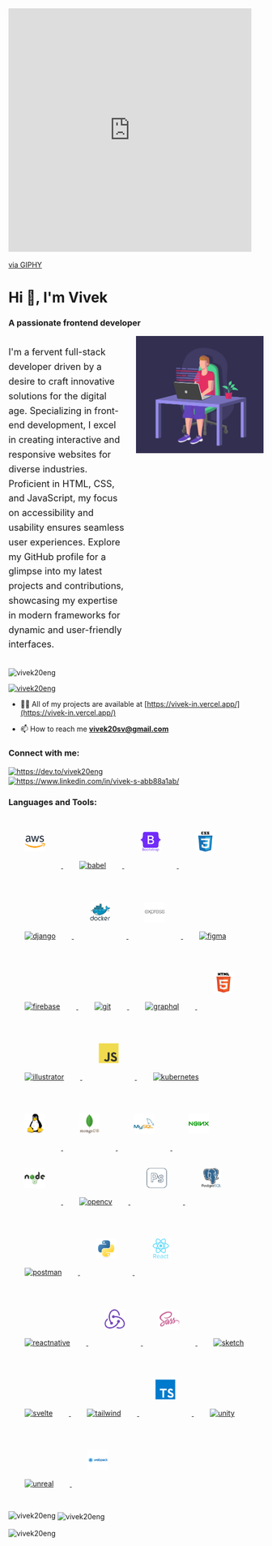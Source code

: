 <!-- <img src="https://giphy.com/embed/CJzxeevfkefecfVbU5" width="100%" height="auto"/> -->
<iframe src="https://giphy.com/embed/CJzxeevfkefecfVbU5" width="480" height="480" frameBorder="0" class="giphy-embed" allowFullScreen></iframe><p><a href="https://giphy.com/gifs/art-loop-digital-CJzxeevfkefecfVbU5">via GIPHY</a></p>
<h1 style="text-align: start;">Hi 👋, I'm Vivek</h1>
<h3 style="text-align: start;">A passionate frontend developer</h3>
<div style="display: flex; justify-content: center; align-items: flex-start;">
    <p style="width: 50%; font-size: 18px; line-height: 1.6;">
        I'm a fervent full-stack developer driven by a desire to craft innovative solutions for the digital age. Specializing in front-end development, I excel in creating interactive and responsive websites for diverse industries. Proficient in HTML, CSS, and JavaScript, my focus on accessibility and usability ensures seamless user experiences. Explore my GitHub profile for a glimpse into my latest projects and contributions, showcasing my expertise in modern frameworks for dynamic and user-friendly interfaces.
    </p>
    <img style="width: 50%; height: auto; max-height: 30vh; margin-left: 20px; text-align: start;" align="left" src="./1.svg" alt="vivek20eng" />
</div>

<p align="left"> <img src="https://komarev.com/ghpvc/?username=vivek20eng&label=Profile%20views&color=0e75b6&style=flat" alt="vivek20eng" /> </p>

<p align="left"> <a href="https://github.com/ryo-ma/github-profile-trophy"><img src="https://github-profile-trophy.vercel.app/?username=vivek20eng" alt="vivek20eng" /></a> </p>

- 👨‍💻 All of my projects are available at [https://vivek-in.vercel.app/](https://vivek-in.vercel.app/)

- 📫 How to reach me **vivek20sv@gmail.com**

<h3 style="text-align: left;">Connect with me:</h3>
<p style="text-align: left;">
    <a href="https://dev.to/https://dev.to/vivek20eng" target="_blank" rel="noopener noreferrer"><img src="https://raw.githubusercontent.com/rahuldkjain/github-profile-readme-generator/master/src/images/icons/Social/devto.svg" alt="https://dev.to/vivek20eng" height="30" width="40" style="vertical-align: middle; margin-right: 10px;" /></a>
    <a href="https://linkedin.com/in/https://www.linkedin.com/in/vivek-s-abb88a1ab/" target="_blank" rel="noopener noreferrer"><img src="https://raw.githubusercontent.com/rahuldkjain/github-profile-readme-generator/master/src/images/icons/Social/linked-in-alt.svg" alt="https://www.linkedin.com/in/vivek-s-abb88a1ab/" height="30" width="40" style="vertical-align: middle; margin-right: 10px;" /></a>
</p>

<h3 align="left">Languages and Tools:</h3>
<div align="left"> 
<a href="https://aws.amazon.com" target="_blank" rel="noreferrer"> <img style="aspect-ratio:3/2;padding:2rem;" src="https://raw.githubusercontent.com/devicons/devicon/master/icons/amazonwebservices/amazonwebservices-original-wordmark.svg" alt="aws" width="40" height="40"/> </a> 
<a href="https://babeljs.io/" target="_blank" rel="noreferrer"> <img style="aspect-ratio:3/2;padding:2rem;" src="https://www.vectorlogo.zone/logos/babeljs/babeljs-icon.svg" alt="babel" width="40" height="40"/> </a> 
<a href="https://getbootstrap.com" target="_blank" rel="noreferrer"> <img style="aspect-ratio:3/2;padding:2rem;" src="https://raw.githubusercontent.com/devicons/devicon/master/icons/bootstrap/bootstrap-plain-wordmark.svg" alt="bootstrap" width="40" height="40"/> </a> 
<a href="https://www.w3schools.com/css/" target="_blank" rel="noreferrer"> <img style="aspect-ratio:3/2;padding:2rem;" src="https://raw.githubusercontent.com/devicons/devicon/master/icons/css3/css3-original-wordmark.svg" alt="css3" width="40" height="40"/> </a> 
<a href="https://www.djangoproject.com/" target="_blank" rel="noreferrer"> <img style="aspect-ratio:3/2;padding:2rem;" src="https://cdn.worldvectorlogo.com/logos/django.svg" alt="django" width="40" height="40"/> </a> 
<a href="https://www.docker.com/" target="_blank" rel="noreferrer"> <img style="aspect-ratio:3/2;padding:2rem;" src="https://raw.githubusercontent.com/devicons/devicon/master/icons/docker/docker-original-wordmark.svg" alt="docker" width="40" height="40"/> </a> 
<a href="https://expressjs.com" target="_blank" rel="noreferrer"> <img style="aspect-ratio:3/2;padding:2rem;" src="https://raw.githubusercontent.com/devicons/devicon/master/icons/express/express-original-wordmark.svg" alt="express" width="40" height="40"/> </a> 
<a href="https://www.figma.com/" target="_blank" rel="noreferrer"> <img style="aspect-ratio:3/2;padding:2rem;" src="https://www.vectorlogo.zone/logos/figma/figma-icon.svg" alt="figma" width="40" height="40"/> </a> 
<a href="https://firebase.google.com/" target="_blank" rel="noreferrer"> <img style="aspect-ratio:3/2;padding:2rem;" src="https://www.vectorlogo.zone/logos/firebase/firebase-icon.svg" alt="firebase" width="40" height="40"/> </a> 
<a href="https://git-scm.com/" target="_blank" rel="noreferrer"> <img style="aspect-ratio:3/2;padding:2rem;" src="https://www.vectorlogo.zone/logos/git-scm/git-scm-icon.svg" alt="git" width="40" height="40"/> </a> 
<a href="https://graphql.org" target="_blank" rel="noreferrer"> <img style="aspect-ratio:3/2;padding:2rem;" src="https://www.vectorlogo.zone/logos/graphql/graphql-icon.svg" alt="graphql" width="40" height="40"/> </a> 
<a href="https://www.w3.org/html/" target="_blank" rel="noreferrer"> <img style="aspect-ratio:3/2;padding:2rem;" src="https://raw.githubusercontent.com/devicons/devicon/master/icons/html5/html5-original-wordmark.svg" alt="html5" width="40" height="40"/> </a> 
<a href="https://www.adobe.com/in/products/illustrator.html" target="_blank" rel="noreferrer"> <img style="aspect-ratio:3/2;padding:2rem;" src="https://www.vectorlogo.zone/logos/adobe_illustrator/adobe_illustrator-icon.svg" alt="illustrator" width="40" height="40"/> </a> 
<a href="https://developer.mozilla.org/en-US/docs/Web/JavaScript" target="_blank" rel="noreferrer"> <img style="aspect-ratio:3/2;padding:2rem;" src="https://raw.githubusercontent.com/devicons/devicon/master/icons/javascript/javascript-original.svg" alt="javascript" width="40" height="40"/> </a> 
<a href="https://kubernetes.io" target="_blank" rel="noreferrer"> <img style="aspect-ratio:3/2;padding:2rem;" src="https://www.vectorlogo.zone/logos/kubernetes/kubernetes-icon.svg" alt="kubernetes" width="40" height="40"/> </a> 
<a href="https://www.linux.org/" target="_blank" rel="noreferrer"> <img style="aspect-ratio:3/2;padding:2rem;" src="https://raw.githubusercontent.com/devicons/devicon/master/icons/linux/linux-original.svg" alt="linux" width="40" height="40"/> </a> 
<a href="https://www.mongodb.com/" target="_blank" rel="noreferrer"> <img style="aspect-ratio:3/2;padding:2rem;" src="https://raw.githubusercontent.com/devicons/devicon/master/icons/mongodb/mongodb-original-wordmark.svg" alt="mongodb" width="40" height="40"/> </a> 
<a href="https://www.mysql.com/" target="_blank" rel="noreferrer"> <img style="aspect-ratio:3/2;padding:2rem;" src="https://raw.githubusercontent.com/devicons/devicon/master/icons/mysql/mysql-original-wordmark.svg" alt="mysql" width="40" height="40"/> </a> 
<a href="https://www.nginx.com" target="_blank" rel="noreferrer"> <img style="aspect-ratio:3/2;padding:2rem;" src="https://raw.githubusercontent.com/devicons/devicon/master/icons/nginx/nginx-original.svg" alt="nginx" width="40" height="40"/> </a> 
<a href="https://nodejs.org" target="_blank" rel="noreferrer"> <img style="aspect-ratio:3/2;padding:2rem;" src="https://raw.githubusercontent.com/devicons/devicon/master/icons/nodejs/nodejs-original-wordmark.svg" alt="nodejs" width="40" height="40"/> </a> 
<a href="https://opencv.org/" target="_blank" rel="noreferrer"> <img style="aspect-ratio:3/2;padding:2rem;" src="https://www.vectorlogo.zone/logos/opencv/opencv-icon.svg" alt="opencv" width="40" height="40"/> </a> 
<a href="https://www.photoshop.com/en" target="_blank" rel="noreferrer"> <img style="aspect-ratio:3/2;padding:2rem;" src="https://raw.githubusercontent.com/devicons/devicon/master/icons/photoshop/photoshop-line.svg" alt="photoshop" width="40" height="40"/> </a> 
<a href="https://www.postgresql.org" target="_blank" rel="noreferrer"> <img style="aspect-ratio:3/2;padding:2rem;" src="https://raw.githubusercontent.com/devicons/devicon/master/icons/postgresql/postgresql-original-wordmark.svg" alt="postgresql" width="40" height="40"/> </a> 
<a href="https://postman.com" target="_blank" rel="noreferrer"> <img style="aspect-ratio:3/2;padding:2rem;" src="https://www.vectorlogo.zone/logos/getpostman/getpostman-icon.svg" alt="postman" width="40" height="40"/> </a> 
<a href="https://www.python.org" target="_blank" rel="noreferrer"> <img style="aspect-ratio:3/2;padding:2rem;" src="https://raw.githubusercontent.com/devicons/devicon/master/icons/python/python-original.svg" alt="python" width="40" height="40"/> </a> 
<a href="https://reactjs.org/" target="_blank" rel="noreferrer"> <img style="aspect-ratio:3/2;padding:2rem;" src="https://raw.githubusercontent.com/devicons/devicon/master/icons/react/react-original-wordmark.svg" alt="react" width="40" height="40"/> </a> 
<a href="https://reactnative.dev/" target="_blank" rel="noreferrer"> <img style="aspect-ratio:3/2;padding:2rem;" src="https://reactnative.dev/img/header_logo.svg" alt="reactnative" width="40" height="40"/> </a> 
<a href="https://redux.js.org" target="_blank" rel="noreferrer"> <img style="aspect-ratio:3/2;padding:2rem;" src="https://raw.githubusercontent.com/devicons/devicon/master/icons/redux/redux-original.svg" alt="redux" width="40" height="40"/> </a> 
<a href="https://sass-lang.com" target="_blank" rel="noreferrer"> <img style="aspect-ratio:3/2;padding:2rem;" src="https://raw.githubusercontent.com/devicons/devicon/master/icons/sass/sass-original.svg" alt="sass" width="40" height="40"/> </a> 
<a href="https://www.sketch.com/" target="_blank" rel="noreferrer"> <img style="aspect-ratio:3/2;padding:2rem;" src="https://www.vectorlogo.zone/logos/sketchapp/sketchapp-icon.svg" alt="sketch" width="40" height="40"/> </a> 
<a href="https://svelte.dev" target="_blank" rel="noreferrer"> <img style="aspect-ratio:3/2;padding:2rem;" src="https://upload.wikimedia.org/wikipedia/commons/1/1b/Svelte_Logo.svg" alt="svelte" width="40" height="40"/> </a> 
<a href="https://tailwindcss.com/" target="_blank" rel="noreferrer"> <img style="aspect-ratio:3/2;padding:2rem;" src="https://www.vectorlogo.zone/logos/tailwindcss/tailwindcss-icon.svg" alt="tailwind" width="40" height="40"/> </a> 
<a href="https://www.typescriptlang.org/" target="_blank" rel="noreferrer"> <img style="aspect-ratio:3/2;padding:2rem;" src="https://raw.githubusercontent.com/devicons/devicon/master/icons/typescript/typescript-original.svg" alt="typescript" width="40" height="40"/> </a> 
<a href="https://unity.com/" target="_blank" rel="noreferrer"> <img style="aspect-ratio:3/2;padding:2rem;" src="https://www.vectorlogo.zone/logos/unity3d/unity3d-icon.svg" alt="unity" width="40" height="40"/> </a> 
<a href="https://unrealengine.com/" target="_blank" rel="noreferrer"> <img style="aspect-ratio:3/2;padding:2rem;" src="https://raw.githubusercontent.com/kenangundogan/fontisto/036b7eca71aab1bef8e6a0518f7329f13ed62f6b/icons/svg/brand/unreal-engine.svg" alt="unreal" width="40" height="40"/> </a> 
<a href="https://webpack.js.org" target="_blank" rel="noreferrer"> <img style="aspect-ratio:3/2;padding:2rem;" src="https://raw.githubusercontent.com/devicons/devicon/d00d0969292a6569d45b06d3f350f463a0107b0d/icons/webpack/webpack-original-wordmark.svg" alt="webpack" width="40" height="40"/> </a> 
</div>

<p><img align="left" src="https://github-readme-stats.vercel.app/api/top-langs?username=vivek20eng&show_icons=true&locale=en&layout=compact" alt="vivek20eng" /></p>

<p>&nbsp;<img align="center" src="https://github-readme-stats.vercel.app/api?username=vivek20eng&show_icons=true&locale=en" alt="vivek20eng" /></p>

<p><img align="center" src="https://github-readme-streak-stats.herokuapp.com/?user=vivek20eng&" alt="vivek20eng" /></p>
